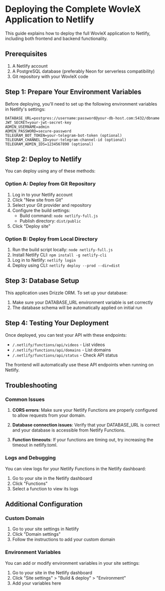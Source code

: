# Deploying the Complete WovIeX Application to Netlify

This guide explains how to deploy the full WovIeX application to Netlify, including both frontend and backend functionality.

## Prerequisites

1. A Netlify account
2. A PostgreSQL database (preferably Neon for serverless compatibility)
3. Git repository with your WovIeX code

## Step 1: Prepare Your Environment Variables

Before deploying, you'll need to set up the following environment variables in Netlify's settings:

```
DATABASE_URL=postgres://username:password@your-db-host.com:5432/dbname
JWT_SECRET=your-jwt-secret-key
ADMIN_USERNAME=admin
ADMIN_PASSWORD=secure-password
TELEGRAM_BOT_TOKEN=your-telegram-bot-token (optional)
TELEGRAM_CHANNEL_ID=your-telegram-channel-id (optional)
TELEGRAM_ADMIN_IDS=1234567890 (optional)
```

## Step 2: Deploy to Netlify

You can deploy using any of these methods:

### Option A: Deploy from Git Repository

1. Log in to your Netlify account
2. Click "New site from Git"
3. Select your Git provider and repository
4. Configure the build settings:
   - Build command: `node netlify-full.js`
   - Publish directory: `dist/public`
5. Click "Deploy site"

### Option B: Deploy from Local Directory

1. Run the build script locally: `node netlify-full.js`
2. Install Netlify CLI: `npm install -g netlify-cli`
3. Log in to Netlify: `netlify login`
4. Deploy using CLI: `netlify deploy --prod --dir=dist`

## Step 3: Database Setup

This application uses Drizzle ORM. To set up your database:

1. Make sure your DATABASE_URL environment variable is set correctly
2. The database schema will be automatically applied on initial run

## Step 4: Testing Your Deployment

Once deployed, you can test your API with these endpoints:

- `/.netlify/functions/api/videos` - List videos
- `/.netlify/functions/api/domains` - List domains
- `/.netlify/functions/api/status` - Check API status

The frontend will automatically use these API endpoints when running on Netlify.

## Troubleshooting

### Common Issues

1. **CORS errors**: Make sure your Netlify Functions are properly configured to allow requests from your domain.

2. **Database connection issues**: Verify that your DATABASE_URL is correct and your database is accessible from Netlify Functions.

3. **Function timeouts**: If your functions are timing out, try increasing the timeout in netlify.toml.

### Logs and Debugging

You can view logs for your Netlify Functions in the Netlify dashboard:

1. Go to your site in the Netlify dashboard
2. Click "Functions"
3. Select a function to view its logs

## Additional Configuration

### Custom Domain

1. Go to your site settings in Netlify
2. Click "Domain settings"
3. Follow the instructions to add your custom domain

### Environment Variables

You can add or modify environment variables in your site settings:

1. Go to your site in the Netlify dashboard
2. Click "Site settings" > "Build & deploy" > "Environment"
3. Add your variables here